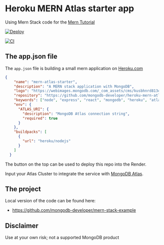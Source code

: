 # Heroku MERN Atlas starter app

Using Mern Stack code for the [Mern Tutorial](https://www.mongodb.com/languages/mern-stack-tutorial)

[![Deploy](https://www.herokucdn.com/deploy/button.svg)](https://heroku.com/deploy?template=https://github.com/mongodb-developer/heroku-mern-atlas-starter)

[![CI](https://github.com/mongodb-developer/mern-stack-example/actions/workflows/main.yaml/badge.svg)](https://github.com/mongodb-developer/mern-stack-example/actions/workflows/main.yaml)

## The app.json file

The `app.json` file is building a small mern application on [Heroku.com](https://heroku.com) 

```json
{
    "name": "mern-atlas-starter",
    "description": "A MERN stack application with MongoDB",
    "logo": "https://webimages.mongodb.com/_com_assets/cms/kusbhnrd813qmv46m-MongoDBLeaf1.png",
    "repository": "https://github.com/mongodb-developer/heroku-mern-atlas-starter",
    "keywords": ["node", "express", "react", "mongodb", "heroku", "atlas"],
    "env": {
      "ATLAS_URI": {
        "description": "MongoDB Atlas connection string",
        "required": true
      }
    },
    "buildpacks": [
      {
        "url": "heroku/nodejs"
      }
    ]
  }
```

The button on the top can be used to deploy this repo into the Render.

Input your Atlas Cluster to integrate the service with [MongoDB Atlas](https://www.mongodb.com/docs/atlas/getting-started/).


## The project

Local version of the code can be found here:
- https://github.com/mongodb-developer/mern-stack-example


## Disclaimer

Use at your own risk; not a supported MongoDB product

